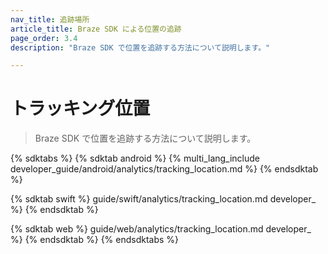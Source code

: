 ```yaml
---
nav_title: 追跡場所
article_title: Braze SDK による位置の追跡
page_order: 3.4
description: "Braze SDK で位置を追跡する方法について説明します。"

---
```


# トラッキング位置

> Braze SDK で位置を追跡する方法について説明します。

{% sdktabs %}
{% sdktab android %}
{% multi_lang_include developer_guide/android/analytics/tracking_location.md %}
{% endsdktab %}

{% sdktab swift %}
guide/swift/analytics/tracking_location.md developer_ %}
{% endsdktab %}

{% sdktab web %}
guide/web/analytics/tracking_location.md developer_ %}
{% endsdktab %}
{% endsdktabs %}
